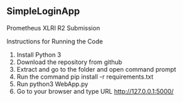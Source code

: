 ## SimpleLoginApp
Prometheus XLRI R2 Submission

Instructions for Running the Code
1. Install Python 3
2. Download the repository from github
3. Extract and go to the folder and open command prompt
4. Run the command pip install -r requirements.txt
5. Run python3 WebApp.py
6. Go to your browser and type URL http://127.0.0.1:5000/
